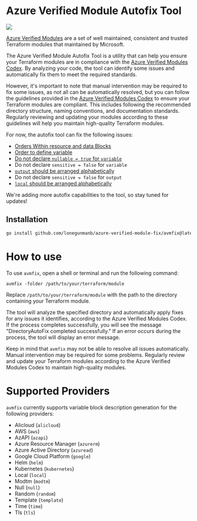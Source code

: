 # Azure Verified Module Autofix Tool

![](https://img.shields.io/github/actions/workflow/status/lonegunmanb/azure-verified-module-fix/pr_check.yaml?label=Build&style=for-the-badge)

[Azure Verified Modules](https://github.com/Azure/terraform-azure-modules) are a set of well maintained, consistent and trusted Terraform modules that maintained by Microsoft.

The Azure Verified Module Autofix Tool is a utility that can help you ensure your Terraform modules are in compliance with the [Azure Verified Modules Codex](https://github.com/Azure/terraform-azure-modules/blob/main/codex/README.md). By analyzing your code, the tool can identify some issues and automatically fix them to meet the required standards.

However, it's important to note that manual intervention may be required to fix some issues, as not all can be automatically resolved, but you can follow the guidelines provided in the [Azure Verified Modules Codex](https://github.com/Azure/terraform-azure-modules/blob/main/codex/README.md) to ensure your Terraform modules are compliant. This includes following the recommended directory structure, naming conventions, and documentation standards. Regularly reviewing and updating your modules according to these guidelines will help you maintain high-quality Terraform modules.

For now, the autofix tool can fix the following issues:

* [Orders Within resource and data Blocks](https://github.com/Azure/terraform-azure-modules/blob/main/codex/logic_code/resource.md#orders-within-resource-and-data-blocks)
* [Order to define variable](https://github.com/Azure/terraform-azure-modules/blob/main/codex/logic_code/variables.tf.md#order-to-define-variable)
* [Do not declare `nullable = true` for `variable`](https://github.com/Azure/terraform-azure-modules/blob/main/codex/logic_code/variables.tf.md#do-not-declare-nullable--true)
* Do not declare `sensitive = false` for `variable`
* [`output` should be arranged alphabetically](https://github.com/Azure/terraform-azure-modules/blob/main/codex/logic_code/outputs.md#output-should-be-arranged-alphabetically)
* Do not declare `sensitive = false` for `output`
* [`local` should be arranged alphabetically](https://github.com/Azure/terraform-azure-modules/blob/main/codex/logic_code/locals.tf.md#local-should-be-arranged-alphabetically)

We're adding more autofix capabilities to the tool, so stay tuned for updates!

## Installation

```bash
go install github.com/lonegunmanb/azure-verified-module-fix/avmfix@latest
```

# How to use

To use `avmfix`, open a shell or terminal and run the following command:

```shell
avmfix -folder /path/to/your/terraform/module
```

Replace `/path/to/your/terraform/module` with the path to the directory containing your Terraform module.

The tool will analyze the specified directory and automatically apply fixes for any issues it identifies, according to the Azure Verified Modules Codex. If the process completes successfully, you will see the message "DirectoryAutoFix completed successfully." If an error occurs during the process, the tool will display an error message.

Keep in mind that `avmfix` may not be able to resolve all issues automatically. Manual intervention may be required for some problems. Regularly review and update your Terraform modules according to the Azure Verified Modules Codex to maintain high-quality modules.

# Supported Providers

`avmfix` currently supports variable block description generation for the following providers:
* Alicloud (`alicloud`)
* AWS (`aws`)
* AzAPI (`azapi`)
* Azure Resource Manager (`azurerm`)
* Azure Active Directory (`azuread`)
* Google Cloud Platform (`google`)
* Helm (`helm`)
* Kubernetes (`kubernetes`)
* Local (`local`)
* Modtm (`modtm`)
* Null (`null`)
* Random (`random`)
* Template (`template`)
* Time (`time`)
* Tls (`tls`)